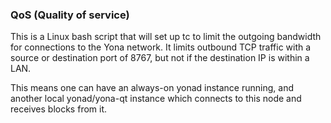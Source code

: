 ### QoS (Quality of service) ###

This is a Linux bash script that will set up tc to limit the outgoing bandwidth for connections to the Yona network. It limits outbound TCP traffic with a source or destination port of 8767, but not if the destination IP is within a LAN.

This means one can have an always-on yonad instance running, and another local yonad/yona-qt instance which connects to this node and receives blocks from it.
